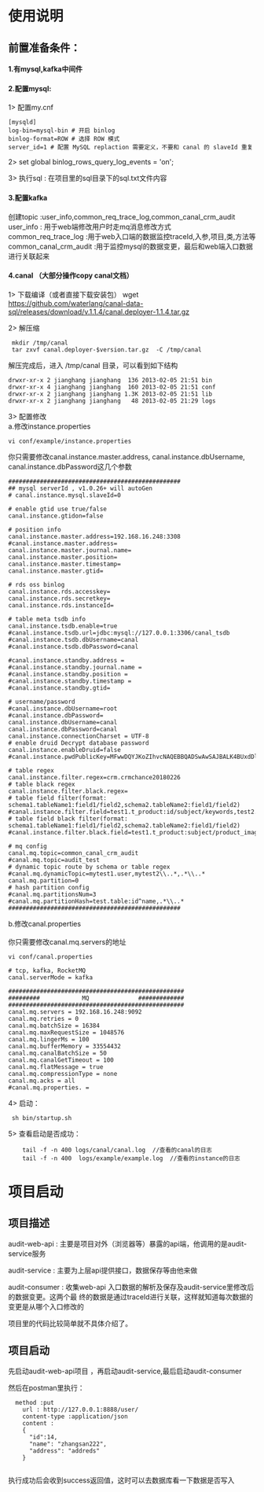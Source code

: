 # 使用说明

## 前置准备条件：<br>
#### 1.有mysql,kafka中间件  <br>
#### 2.配置mysql:  <br>
  1>  配置my.cnf  <br>
 ```
[mysqld]    
 log-bin=mysql-bin # 开启 binlog   
 binlog-format=ROW # 选择 ROW 模式   
 server_id=1 # 配置 MySQL replaction 需要定义，不要和 canal 的 slaveId 重复   
```

  2> set global binlog_rows_query_log_events = 'on';    <br>
  
  3>  执行sql :  在项目里的sql目录下的sql.txt文件内容     <br>
  
 #### 3.配置kafka   <br>
   创建topic :user_info,common_req_trace_log,common_canal_crm_audit    <br>
   user_info : 用于web端修改用户时走mq消息修改方式   <br>
   common_req_trace_log :用于web入口端的数据监控traceId,入参,项目,类,方法等   <br>
   common_canal_crm_audit :用于监控mysql的数据变更，最后和web端入口数据进行关联起来  <br>

 #### 4.canal （大部分操作copy canal文档）<br>
   1> 下载编译（或者直接下载安装包） wget https://github.com/waterlang/canal-data-sql/releases/download/v.1.1.4/canal.deployer-1.1.4.tar.gz  <br>
   
   2>   解压缩  <br>
   ```
    mkdir /tmp/canal   
    tar zxvf canal.deployer-$version.tar.gz  -C /tmp/canal   
   ``` 
   解压完成后，进入 /tmp/canal 目录，可以看到如下结构 
   ```$xslt
drwxr-xr-x 2 jianghang jianghang  136 2013-02-05 21:51 bin
drwxr-xr-x 4 jianghang jianghang  160 2013-02-05 21:51 conf
drwxr-xr-x 2 jianghang jianghang 1.3K 2013-02-05 21:51 lib
drwxr-xr-x 2 jianghang jianghang   48 2013-02-05 21:29 logs
```
   3> 配置修改 <Br>
   a.修改instance.properties  <br>
   ```$xslt
vi conf/example/instance.properties
```
  你只需要修改canal.instance.master.address,  canal.instance.dbUsername,  canal.instance.dbPassword这几个参数  
```$xslt
#################################################
## mysql serverId , v1.0.26+ will autoGen
# canal.instance.mysql.slaveId=0

# enable gtid use true/false
canal.instance.gtidon=false

# position info
canal.instance.master.address=192.168.16.248:3308
#canal.instance.master.address=
canal.instance.master.journal.name=
canal.instance.master.position=
canal.instance.master.timestamp=
canal.instance.master.gtid=

# rds oss binlog
canal.instance.rds.accesskey=
canal.instance.rds.secretkey=
canal.instance.rds.instanceId=

# table meta tsdb info
canal.instance.tsdb.enable=true
#canal.instance.tsdb.url=jdbc:mysql://127.0.0.1:3306/canal_tsdb
#canal.instance.tsdb.dbUsername=canal
#canal.instance.tsdb.dbPassword=canal

#canal.instance.standby.address =
#canal.instance.standby.journal.name =
#canal.instance.standby.position =
#canal.instance.standby.timestamp =
#canal.instance.standby.gtid=

# username/password
#canal.instance.dbUsername=root
#canal.instance.dbPassword=
canal.instance.dbUsername=canal
canal.instance.dbPassword=canal
canal.instance.connectionCharset = UTF-8
# enable druid Decrypt database password
canal.instance.enableDruid=false
#canal.instance.pwdPublicKey=MFwwDQYJKoZIhvcNAQEBBQADSwAwSAJBALK4BUxdDltRRE5/zXpVEVPUgunvscYFtEip3pmLlhrWpacX7y7GCMo2/JM6LeHmiiNdH1FWgGCpUfircSwlWKUCAwEAAQ==

# table regex
canal.instance.filter.regex=crm.crmchance20180226
# table black regex
canal.instance.filter.black.regex=
# table field filter(format: schema1.tableName1:field1/field2,schema2.tableName2:field1/field2)
#canal.instance.filter.field=test1.t_product:id/subject/keywords,test2.t_company:id/name/contact/ch
# table field black filter(format: schema1.tableName1:field1/field2,schema2.tableName2:field1/field2)
#canal.instance.filter.black.field=test1.t_product:subject/product_image,test2.t_company:id/name/contact/ch

# mq config
canal.mq.topic=common_canal_crm_audit
#canal.mq.topic=audit_test
# dynamic topic route by schema or table regex
#canal.mq.dynamicTopic=mytest1.user,mytest2\\..*,.*\\..*
canal.mq.partition=0
# hash partition config
#canal.mq.partitionsNum=3
#canal.mq.partitionHash=test.table:id^name,.*\\..*
#################################################

```

 b.修改canal.properties <br>  
    你只需要修改canal.mq.servers的地址 <BR>
 ```$xslt
vi conf/canal.properties
```
```$xslt
# tcp, kafka, RocketMQ
canal.serverMode = kafka

##################################################
######### 		     MQ 		     #############
##################################################
canal.mq.servers = 192.168.16.248:9092
canal.mq.retries = 0
canal.mq.batchSize = 16384
canal.mq.maxRequestSize = 1048576
canal.mq.lingerMs = 100
canal.mq.bufferMemory = 33554432
canal.mq.canalBatchSize = 50
canal.mq.canalGetTimeout = 100
canal.mq.flatMessage = true
canal.mq.compressionType = none
canal.mq.acks = all
#canal.mq.properties. =
```

 4> 启动： <Br>
```$xslt
 sh bin/startup.sh

```
  5> 查看启动是否成功：
```$xslt
    tail -f -n 400 logs/canal/canal.log  //查看的canal的日志
    tail -f -n 400  logs/example/example.log  //查看的instance的日志
```   
  
# 项目启动

## 项目描述
audit-web-api : 主要是项目对外（浏览器等）暴露的api端，他调用的是audit-service服务 <br>

audit-service : 主要为上层api提供接口，数据保存等由他来做  <br>

audit-consumer : 收集web-api 入口数据的解析及保存及audit-service里修改后的数据变更。这两个最
终的数据是通过traceId进行关联，这样就知道每次数据的变更是从哪个入口修改的   <br>

项目里的代码比较简单就不具体介绍了。  <br>

## 项目启动
 先启动audit-web-api项目 ，再启动audit-service,最后启动audit-consumer <br>

  然后在postman里执行：
  ```$xslt
    method :put 
      url : http://127.0.0.1:8888/user/
      content-type :application/json
      content : 
      {
        "id":14,
        "name": "zhangsan222",
        "address": "addreds"
      }
      
```
 执行成功后会收到success返回值，这时可以去数据库看一下数据是否写入  <br>
  
 
 